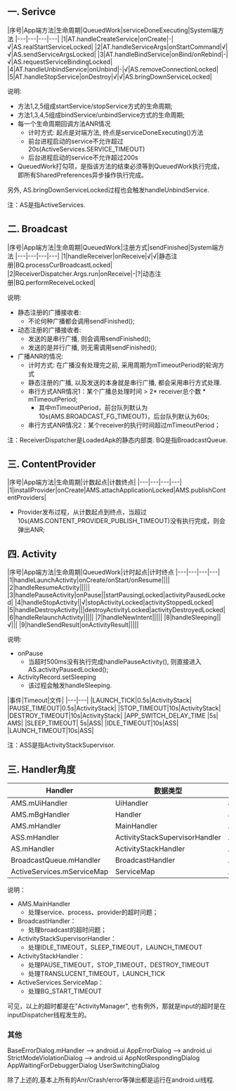 
## 一. Serivce

|序号|App端方法|生命周期|QueuedWork|serviceDoneExecuting|System端方法
|---|---|---|---|
|1|AT.handleCreateService|onCreate|-|√|AS.realStartServiceLocked|
|2|AT.handleServiceArgs|onStartCommand|√|√|AS.sendServiceArgsLocked|
|3|AT.handleBindService|onBind/onRebind|-|√|AS.requestServiceBindingLocked|
|4|AT.handleUnbindService|onUnbind|-|√|AS.removeConnectionLocked|
|5|AT.handleStopService|onDestroy|√|√|AS.bringDownServiceLocked|

说明:

- 方法1,2,5组成startService/stopService方式的生命周期;
- 方法1,3,4,5组成bindService/unbindService方式的生命周期;
- 每一个生命周期回调方法ANR情况
    - 计时方式: 起点是对端方法, 终点是serviceDoneExecuting()方法
    - 前台进程启动的service不允许超过20s(ActiveServices.SERVICE_TIMEOUT)
    - 后台进程启动的service不允许超过200s
- QueuedWork打勾项，是指该方法的结束必须等到QueuedWork执行完成，即所有SharedPreferences异步操作执行完成。

另外, AS.bringDownServiceLocked过程也会触发handleUnbindService.

注：AS是指ActiveServices.

## 二. Broadcast

|序号|App端方法|生命周期|QueuedWork|注册方式|sendFinished|System端方法
|---|---|---|---|
|1|handleReceiver|onReceive|√|√|静态注册|BQ.processCurBroadcastLocked|
|2|ReceiverDispatcher.Args.run|onReceive|-|?|动态注册|BQ.performReceiveLocked|


说明:

- 静态注册的广播接收者:
    - 不论何种广播都会调用sendFinished();
- 动态注册的广播接收者:
    - 发送的是串行广播, 则会调用sendFinished();
    - 发送的是并行广播, 则无需调用sendFinished();
- 广播ANR的情况:
    - 计时方式: 在广播没有处理完之前, 采用周期为mTimeoutPeriod的轮询方式
    - 静态注册的广播, 以及发送的本身就是串行广播, 都会采用串行方式处理.
    - 串行方式ANR情况1：某个广播总处理时间 > 2* receiver总个数 * mTimeoutPeriod;
        - 其中mTimeoutPeriod，前台队列默认为10s(AMS.BROADCAST_FG_TIMEOUT)，后台队列默认为60s;
    - 串行方式ANR情况2：某个receiver的执行时间超过mTimeoutPeriod；

注：ReceiverDispatcher是LoadedApk的静态内部类. BQ是指BroadcastQueue.

## 三. ContentProvider

|序号|App端方法|生命周期|计数起点|计数终点|
|---|---|---|---|
|1|installProvider|onCreate|AMS.attachApplicationLocked|AMS.publishContentProviders|

- Provider发布过程，从计数起点到终点，当超过10s(AMS.CONTENT_PROVIDER_PUBLISH_TIMEOUT)没有执行完成，则会弹出ANR;


## 四. Activity

|序号|App端方法|生命周期|QueuedWork|计时起点|计时终点
|---|---|---|---|
|1|handleLaunchActivity|onCreate/onStart/onResume||||
|2|handleResumeActivity|||||
|3|handlePauseActivity|onPause||startPausingLocked|activityPausedLocked|
|4|handleStopActivity||√|stopActivityLocked|activityStoppedLocked|
|5|handleDestroyActivity|||destroyActivityLocked|activityDestroyedLocked|
|6|handleRelaunchActivity|||||
|7|handleNewIntent|||||
|8|handleSleeping||√|||
|9|handleSendResult|onActivityResult|||||

说明:

- onPause
    - 当超时500ms没有执行完成handlePauseActivity(), 则直接进入AS.activityPausedLocked();
- ActivityRecord.setSleeping
    - 该过程会触发handleSleeping.

|事件|Timeout|文件|
|---|---|
|LAUNCH_TICK|0.5s|ActivityStack|
|PAUSE_TIMEOUT|0.5s|ActivityStack|
|STOP_TIMEOUT|10s|ActivityStack|
|DESTROY_TIMEOUT|10s|ActivityStack|
|APP_SWITCH_DELAY_TIME  |5s| AMS|
|SLEEP_TIMEOUT| 5s|ASS|
|IDLE_TIMEOUT|10s|ASS|
|LAUNCH_TIMEOUT|10s|ASS|

注：ASS是指ActivityStackSupervisor.


## 三. Handler角度


|Handler|数据类型|所属线程|
|---|---|---|
|AMS.mUiHandler|UiHandler|android.ui|
|AMS.mBgHandler|Handler|android.bg|
|AMS.mHandler|MainHandler|ActivityManager|
|ASS.mHandler|ActivityStackSupervisorHandler|ActivityManager|
|AS.mHandler|ActivityStackHandler|ActivityManager|
|BroadcastQueue.mHandler|BroadcastHandler|ActivityManager|
|ActiveServices.mServiceMap|ServiceMap|ActivityManager|

说明：

- AMS.MainHandler
  - 处理service、process、provider的超时问题；
- BroadcastHandler：
  - 处理broadcast的超时问题；
- ActivityStackSupervisorHandler：
  - 处理IDLE_TIMEOUT，SLEEP_TIMEOUT，LAUNCH_TIMEOUT
- ActivityStackHandler：
  - 处理PAUSE_TIMEOUT，STOP_TIMEOUT，DESTROY_TIMEOUT
  - 处理TRANSLUCENT_TIMEOUT，LAUNCH_TICK
- ActiveServices.ServiceMap：
  - 处理BG_START_TIMEOUT

  
可见，以上的超时都是在"ActivityManager", 也有例外，那就是input的超时是在inputDispatcher线程发生的。

### 其他

BaseErrorDialog.mHandler  --> android.ui
AppErrorDialog --> android.ui
StrictModeViolationDialog --> android.ui
AppNotRespondingDialog
AppWaitingForDebuggerDialog
UserSwitchingDialog

除了上述的,基本上所有的Anr/Crash/error等弹出都是运行在android.ui线程.
